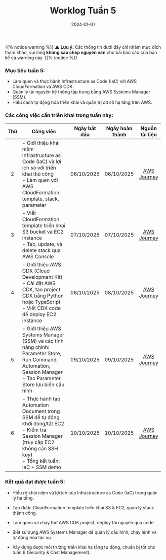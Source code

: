 ﻿---
title: "Worklog Tuần 5"
date: "2024-01-01"
weight: 1
chapter: false
pre: " <b> 1.5. </b> "
---
{{% notice warning %}}
⚠️ **Lưu ý:** Các thông tin dưới đây chỉ nhằm mục đích tham khảo, vui lòng **không sao chép nguyên văn** cho bài báo cáo của bạn kể cả warning này.
{{% /notice %}}


### Mục tiêu tuần 5:

* Làm quen và thực hành Infrastructure as Code (IaC) với AWS CloudFormation và AWS CDK.
* Quản lý tài nguyên hệ thống tập trung bằng AWS Systems Manager (SSM).
* Hiểu cách tự động hóa triển khai và quản trị cơ sở hạ tầng trên AWS.

### Các công việc cần triển khai trong tuần này:
| Thứ | Công việc                                                                                                                                                                                   | Ngày bắt đầu | Ngày hoàn thành | Nguồn tài liệu                            |
| :-: | ------------------------------------------------------------------------------------------------------------------------------------------------------------------------------------------- | ------------ | --------------- | :--------: |
| 2   | - Giới thiệu khái niệm Infrastructure as Code (IaC) và lợi ích so với triển khai thủ công <br> - Làm quen với AWS CloudFormation: template, stack, parameter                                                                     | 06/10/2025   | 06/10/2025      | [AWS Journey](https://cloudjourney.awsstudygroup.com/) |
| 3   | - Viết CloudFormation template triển khai S3 bucket và EC2 instance <br> - Tạo, update, và delete stack qua AWS Console                                        | 07/10/2025   | 07/10/2025      | [AWS Journey](https://cloudjourney.awsstudygroup.com/) |
| 4   | - Giới thiệu AWS CDK (Cloud Development Kit) <br> - Cài đặt AWS CDK, tạo project CDK bằng Python hoặc TypeScript <br> - Viết CDK code để deploy EC2 instance                                                          | 08/10/2025   | 08/10/2025      | [AWS Journey](https://cloudjourney.awsstudygroup.com/) |
| 5   | - Giới thiệu AWS Systems Manager (SSM) và các tính năng chính: Parameter Store, Run Command, Automation, Session Manager <br> - Tạo Parameter Store lưu biến cấu hình                                                                          | 09/10/2025   | 09/10/2025      | [AWS Journey](https://cloudjourney.awsstudygroup.com/) |
| 6   | - Thực hành tạo Automation Document trong SSM để tự động khởi động/tắt EC2 <br> - Kiểm tra Session Manager (truy cập EC2 không cần SSH key) <br> - Tổng kết tuần: IaC + SSM demo                                                           | 10/10/2025   | 10/10/2025      | [AWS Journey](https://cloudjourney.awsstudygroup.com/) |

### Kết quả đạt được tuần 5:

* Hiểu rõ khái niệm và lợi ích của Infrastructure as Code (IaC) trong quản lý hạ tầng.

* Tạo được CloudFormation template triển khai S3 & EC2, quản lý stack thành công.

* Làm quen và chạy thử AWS CDK project, deploy tài nguyên qua code.

* Biết sử dụng AWS Systems Manager để quản lý cấu hình, chạy lệnh và tự động hóa tác vụ.

* Xây dựng được môi trường triển khai hạ tầng tự động, chuẩn bị tốt cho tuần 6 (Security & Cost Management).





